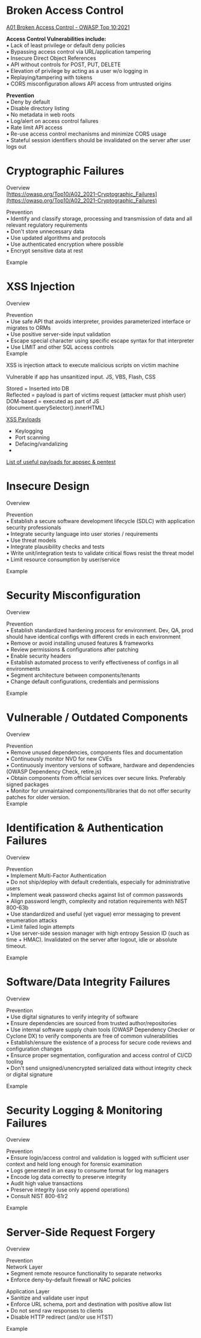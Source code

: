 # Broken Access Control
[A01 Broken Access Control - OWASP Top 10:2021](https://owasp.org/Top10/A01_2021-Broken_Access_Control/)  
  
**Access Control Vulnerabilities include:**  
• Lack of least privilege or default deny policies  
• Bypassing access control via URL/application tampering  
• Insecure Direct Object References  
• API without controls for POST, PUT, DELETE  
• Elevation of privilege by acting as a user w/o logging in  
• Replaying/tampering with tokens  
• CORS misconfiguration allows API access from untrusted origins  
  
**Prevention**  
• Deny by default  
• Disable directory listing  
• No metadata in web roots  
• Log/alert on access control failures  
• Rate limit API access  
• Re-use access control mechanisms and minimize CORS usage  
• Stateful session identifiers should be invalidated on the server after user logs out

# Cryptographic Failures
Overview  
[https://owasp.org/Top10/A02_2021-Cryptographic_Failures](https://owasp.org/Top10/A02_2021-Cryptographic_Failures)  
  
Prevention  
• Identify and classify storage, processing and transmission of data and all relevant regulatory requirements  
• Don't store unnecessary data  
• Use updated algorithms and protocols  
• Use authenticated encryption where possible  
• Encrypt sensitive data at rest  
  
Example
# XSS Injection
Overview  

Prevention  
• Use safe API that avoids interpreter, provides parameterized interface or migrates to ORMs  
• Use positive server-side input validation  
• Escape special character using specific escape syntax for that interpreter  
• Use LIMIT and other SQL access controls  
Example  

XSS is injection attack to execute malicious scripts on victim machine  

Vulnerable if app has unsanitized input. JS, VBS, Flash, CSS  

Stored = Inserted into DB  
Reflected = payload is part of victims request (attacker must phish user)  
DOM-based = executed as part of JS (document.querySelector().innerHTML)  
  
  
  
[XSS Payloads](http://www.xss-payloads.com/)  
- Keylogging  
- Port scanning  
- Defacing/vandalizing  
-  
[List of useful payloads for appsec & pentest](https://github.com/swisskyrepo/PayloadsAllTheThings)
# Insecure Design
Overview  
  
Prevention  
• Establish a secure software development lifecycle (SDLC) with application security professionals  
• Integrate security language into user stories / requirements  
• Use threat models  
• Integrate plausibility checks and tests  
• Write unit/integration tests to validate critical flows resist the threat model  
• Limit resource consumption by user/service  
  
Example
# Security Misconfiguration
Overview  
  
Prevention  
• Establish standardized hardening process for environment. Dev, QA, prod should have identical configs with different creds in each environment  
• Remove or avoid installing unused features & frameworks  
• Review permissions & configurations after patching  
• Enable security headers  
• Establish automated process to verify effectiveness of configs in all environments  
• Segment architecture between components/tenants  
• Change default configurations, credentials and permissions  
  
Example
# Vulnerable / Outdated Components
Overview  
  
Prevention  
• Remove unused dependencies, components files and documentation  
• Continuously monitor NVD for new CVEs  
• Continuously inventory versions of software, hardware and dependencies (OWASP Dependency Check, retire.js)  
• Obtain components from official services over secure links. Preferably signed packages  
• Monitor for unmaintained components/libraries that do not offer security patches for older version.  
Example
# Identification & Authentication Failures
Overview  
  
Prevention  
• Implement Multi-Factor Authentication  
• Do not ship/deploy with default credentials, especially for administrative users  
• Implement weak password checks against list of common passwords  
• Align password length, complexity and rotation requirements with NIST 800-63b  
• Use standardized and useful (yet vague) error messaging to prevent enumeration attacks  
• Limit failed login attempts  
• Use server-side session manager with high entropy Session ID (such as time + HMAC). Invalidated on the server after logout, idle or absolute timeout.  
  
Example
# Software/Data Integrity Failures
Overview  
  
Prevention  
• Use digital signatures to verify integrity of software  
• Ensure dependencies are sourced from trusted author/repositories  
• Use internal software supply chain tools (OWASP Dependency Checker or Cyclone DX) to verify components are free of common vulnerabilities  
• Establish/ensure the existence of a process for secure code reviews and configuration changes  
• Ensurce proper segmentation, configuration and access control of CI/CD tooling  
• Don't send unsigned/unencrypted serialized data without integrity check or digital signature  
  
Example
# Security Logging & Monitoring Failures
Overview  
  
Prevention  
• Ensure login/access control and validation is logged with sufficient user context and held long enough for forensic examination  
• Logs generated in an easy to consume format for log managers  
• Encode log data correctly to preserve integrity  
• Audit high value transactions  
• Preserve integrity (use only append operations)  
• Consult NIST 800-61r2  
  
Example
# Server-Side Request Forgery
Overview  
  
Prevention  
Network Layer  
• Segment remote resource functionality to separate networks  
• Enforce deny-by-default firewall or NAC policies  
  
Application Layer  
• Sanitize and validate user input  
• Enforce URL schema, port and destination with positive allow list  
• Do not send raw responses to clients  
• Disable HTTP redirect (and/or use HTST)  
  
Example

